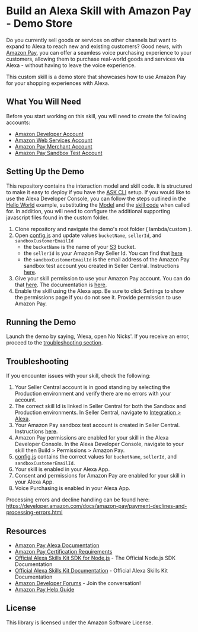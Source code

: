 # Build an Alexa Skill with Amazon Pay - Demo Store
Do you currently sell goods or services on other channels but want to expand to Alexa to reach new and existing customers? Good news, with [Amazon Pay](https://developer.amazon.com/alexa-skills-kit/make-money/amazon-pay), you can offer a seamless voice purchasing experience to your customers, allowing them to purchase real-world goods and services via Alexa - without having to leave the voice experience.

This custom skill is a demo store that showcases how to use Amazon Pay for your shopping experiences with Alexa.

## What You Will Need
Before you start working on this skill, you will need to create the following accounts:
*  [Amazon Developer Account](http://developer.amazon.com/alexa)
*  [Amazon Web Services Account](http://aws.amazon.com/)
*  [Amazon Pay Merchant Account](https://pay.amazon.com/us)
*  [Amazon Pay Sandbox Test Account](https://www.youtube.com/watch?v=m5teEFRZB8A)

## Setting Up the Demo
This repository contains the interaction model and skill code. It is structured to make it easy to deploy if you have the [ASK CLI](https://developer.amazon.com/docs/smapi/quick-start-alexa-skills-kit-command-line-interface.html) setup. If you would like to use the Alexa Developer Console, you can follow the steps outlined in the [Hello World](https://github.com/alexa/skill-sample-nodejs-hello-world) example, substituting the [Model](./models/en-US.json) and the [skill code](./lambda/custom/index.js) when called for. In addition, you will need to configure the additional supporting javascript files found in the custom folder.

1. Clone repository and navigate the demo's root folder ( lambda/custom ).
2. Open [config.js](./lambda/custom/config.js) and update values `bucketName`, `sellerId`, and `sandboxCustomerEmailId`
   * the `bucketName` is the name of your [S3](https://aws.amazon.com/s3/) bucket.
   * the `sellerId` is your Amazon Pay Seller Id. You can find that [here](https://youtu.be/oHp4Hv5_MBA?t=38)
   * the `sandboxCustomerEmailId` is the email address of the Amazon Pay sandbox test account you created in Seller Central. Instructions [here](https://www.youtube.com/watch?v=m5teEFRZB8A).
3. Give your skill permission to use your Amazon Pay account. You can do that [here](https://sellercentral.amazon.com/external-payments/integration/alexa/). The documentation is [here](https://developer.amazon.com/docs/amazon-pay/integrate-skill-with-amazon-pay-v2.html).
4. Enable the skill using the Alexa app. Be sure to click Settings to show the permissions page if you do not see it. Provide permission to use Amazon Pay.

## Running the Demo
Launch the demo by saying, 'Alexa, open No Nicks'. If you receive an error, proceed to the [troubleshooting section](#troubleshooting).

## Troubleshooting
If you encounter issues with your skill, check the following:

1.	Your Seller Central account is in good standing by selecting the Production environment and verify there are no errors with your account.
2.	The correct skill Id is linked in Seller Central for both the Sandbox and Production environments. In Seller Central, navigate to [Integration > Alexa](https://sellercentral.amazon.com/external-payments/integration/alexa/).
3.	Your Amazon Pay sandbox test account is created in Seller Central. Instructions [here](https://www.youtube.com/watch?v=m5teEFRZB8A).
4.	Amazon Pay permissions are enabled for your skill in the Alexa Developer Console. In the Alexa Developer Console, navigate to your skill then Build > Permissions > Amazon Pay.
5.	[config.js](./lambda/custom/config.js) contains the correct values for `bucketName`, `sellerId`, and `sandboxCustomerEmailId`.
6.	Your skill is enabled in your Alexa App.
7.	Consent and permissions for Amazon Pay are enabled for your skill in your Alexa App.
8.	Voice Purchasing is enabled in your Alexa App.

Processing errors and decline handling can be found here: https://developer.amazon.com/docs/amazon-pay/payment-declines-and-processing-errors.html

## Resources
* [Amazon Pay Alexa Documentation](https://developer.amazon.com/docs/amazon-pay/amazon-pay-overview.html)
* [Amazon Pay Certification Requirements](https://developer.amazon.com/docs/amazon-pay/certify-skill-with-amazon-pay.html)
* [Official Alexa Skills Kit SDK for Node.js](https://ask-sdk-for-nodejs.readthedocs.io/en/latest/) - The Official Node.js SDK Documentation
* [Official Alexa Skills Kit Documentation](https://developer.amazon.com/docs/ask-overviews/build-skills-with-the-alexa-skills-kit.html) - Official Alexa Skills Kit Documentation
* [Amazon Developer Forums](https://forums.developer.amazon.com/spaces/423/index.html) - Join the conversation!
* [Amazon Pay Help Guide](https://pay.amazon.com/us/help)


## License

This library is licensed under the Amazon Software License.